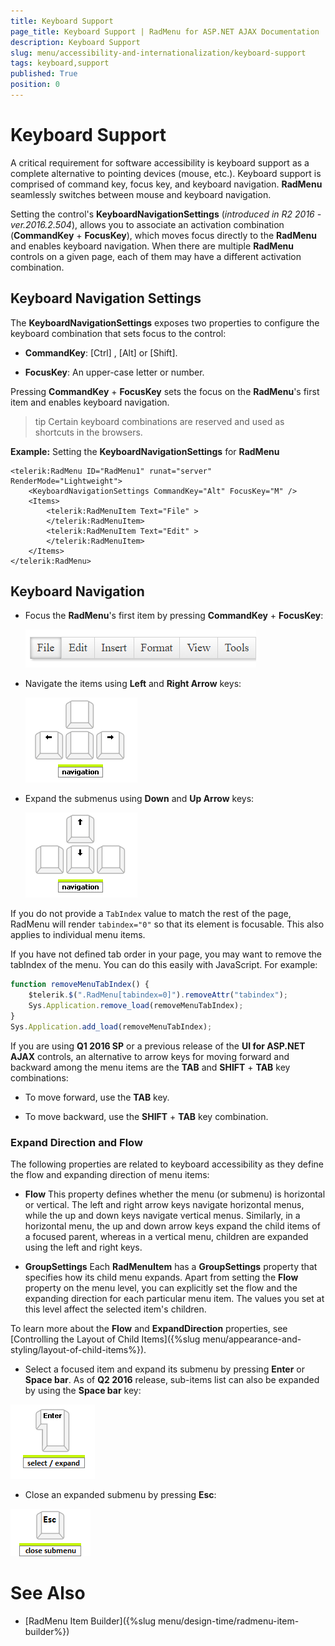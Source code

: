 ```yaml
---
title: Keyboard Support
page_title: Keyboard Support | RadMenu for ASP.NET AJAX Documentation
description: Keyboard Support
slug: menu/accessibility-and-internationalization/keyboard-support
tags: keyboard,support
published: True
position: 0
---
```



# Keyboard Support


A critical requirement for software accessibility is keyboard support as a complete alternative to pointing devices (mouse, etc.). Keyboard support is comprised of command key, focus key, and keyboard navigation. **RadMenu** seamlessly switches between mouse and keyboard navigation.

Setting the control's **KeyboardNavigationSettings** (*introduced in R2 2016 - ver.2016.2.504*), allows you to associate an activation combination (**CommandKey** + **FocusKey**), which moves focus directly to the **RadMenu** and enables keyboard navigation. When there are multiple **RadMenu** controls on a given page, each of them may have a different activation combination.

## Keyboard Navigation Settings

The **KeyboardNavigationSettings** exposes two properties to configure the keyboard combination that sets focus to the control:

* **CommandKey**: [Ctrl] , [Alt] or [Shift].

* **FocusKey**: An upper-case letter or number.

Pressing **CommandKey** + **FocusKey** sets the focus on the **RadMenu**'s first item and enables keyboard navigation.

>tip Certain keyboard combinations are reserved and used as shortcuts in the browsers.
>

**Example:** Setting the **KeyboardNavigationSettings** for **RadMenu**

````ASP.NET
<telerik:RadMenu ID="RadMenu1" runat="server" RenderMode="Lightweight">
    <KeyboardNavigationSettings CommandKey="Alt" FocusKey="M" />
	<Items>
		<telerik:RadMenuItem Text="File" >
		</telerik:RadMenuItem>
		<telerik:RadMenuItem Text="Edit" >
		</telerik:RadMenuItem>
	</Items>
</telerik:RadMenu>
````

## Keyboard Navigation

* Focus the **RadMenu**'s first item by pressing **CommandKey** + **FocusKey**:

	![Control Focus](images/menu-focus.png)

* Navigate the items using **Left** and **Right Arrow** keys:

	![Item Navigation](images/menu-left-right-arrow.png)


* Expand the submenus using **Down** and **Up Arrow** keys:

	![Expand Submenu](images/menu-up-down-arrow.png)

If you do not provide a `TabIndex` value to match the rest of the page, RadMenu will render `tabindex="0"` so that its element is focusable. This also applies to individual menu items.

If you have not defined tab order in your page, you may want to remove the tabIndex of the menu. You can do this easily with JavaScript. For example:

````JavaScript
function removeMenuTabIndex() {
    $telerik.$(".RadMenu[tabindex=0]").removeAttr("tabindex");
    Sys.Application.remove_load(removeMenuTabIndex);
}
Sys.Application.add_load(removeMenuTabIndex);
````

If you are using **Q1 2016 SP** or a previous release of the **UI for ASP.NET AJAX** controls, an alternative to arrow keys for moving forward and backward among the menu items are the **TAB** and **SHIFT** + **TAB** key combinations:

* To move forward, use the **TAB** key.

* To move backward, use the **SHIFT** + **TAB** key combination.

### Expand Direction and Flow

The following properties are related to keyboard accessibility as they define the flow and expanding direction of menu items:

* **Flow** This property defines whether the menu (or submenu) is horizontal or vertical. The left and right arrow keys navigate horizontal menus, while the up and down keys navigate vertical menus. Similarly, in a horizontal menu, the up and down arrow keys expand the child items of a focused parent, whereas in a vertical menu, children are expanded using the left and right keys.

* **GroupSettings** Each **RadMenuItem** has a **GroupSettings** property that specifies how its child menu expands. Apart from setting the **Flow** property on the menu level, you can explicitly set the flow and the expanding direction for each particular menu item. The values you set at this level affect the selected item's children.

To learn more about the **Flow** and **ExpandDirection** properties, see [Controlling the Layout of Child Items]({%slug menu/appearance-and-styling/layout-of-child-items%}).

* Select a focused item and expand its submenu by pressing **Enter** or **Space bar**. As of **Q2 2016** release, sub-items list can also be expanded by using the **Space bar** key:

![Select Enter](images/menu-enter.png)

* Close an expanded submenu by pressing **Esc**:

![Close Submenu](images/menu-escape.png)

# See Also

 * [RadMenu Item Builder]({%slug menu/design-time/radmenu-item-builder%})
